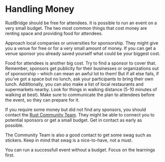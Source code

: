 # Handling Money

RustBridge should be free for attendees.
It is possible to run an event on a very small budget.
The two most common things that cost money are renting space and providing food for attendees.

Approach local companies or universities for sponsorship.
They might give you a venue for free or for a very small amount of money.
If you can get a venue sponsor you already saved yourself what could be your biggest cost. 

Food for attendees is another big cost. Try to find a sponsor to cover that.
Remember, sponsors get publicity for their businesses or organizations out of sponsorship – which can mean an awful lot to them! But if all else fails, if you’ve got a space but no lunch, ask your participants to bring their own lunch.
Additionally, you can also make a list of local restaurants and supermarkets nearby. Look for things in walking distance (5-10 minutes of walking at best).
Make sure to communicate the plan to attendees before the event, so they can prepare for it.

If you require some money but did not find any sponsors, you should contact the [Rust Community Team](mailto:community@rust-lang.org).
They might be able to connect you to potential sponsors or get a small budget.
Get in contact as early as possible.

The Community Team is also a good contact to get some swag such as stickers.
Keep in mind that swag is a nice-to-have, not a must.

You can run a successfull event without a budget.
Focus on the learnings first.
